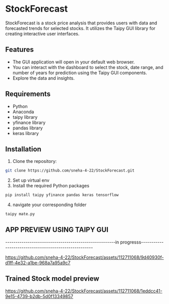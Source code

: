 
# StockForecast  

StockForecast is a stock price analysis  that provides users with  data and forecasted trends for selected stocks. It utilizes the Taipy GUI library for creating interactive user interfaces.

## Features

- The GUI application will open in your default web browser. 
- You can interact with the dashboard to select the stock, date range, and number of years for prediction using the Taipy GUI components.
- Explore the  data and insights.

## Requirements

- Python
- Anaconda
- taipy library
- yfinance library
- pandas library
- keras library

## Installation

1. Clone the repository:

```bash
git clone https://github.com/sneha-4-22/StockForecast.git
```

2. Set up virtual env
3. Install the required Python packages
```bash
pip install taipy yfinance pandas keras tensorflow

```
4. navigate your corresponding folder
```bash
taipy mate.py

```
## APP PREVIEW USING TAIPY GUI 
------------------------------------------------------in progresss------------------------------------------------------




https://github.com/sneha-4-22/StockForecast/assets/112711068/9d40930f-d1ff-4e32-a1be-968a7a95a9c7






## Trained Stock model preview 
https://github.com/sneha-4-22/StockForecast/assets/112711068/1eddcc41-9e15-4739-b2db-5d0f13349857

